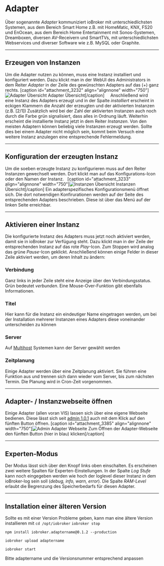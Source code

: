 # Adapter

Über sogenannte _Adapter_ kommuniziert ioBroker mit unterschiedlichsten Systemen, aus dem Bereich Smart Home z.B. mit HomeMatic, KNX, FS20 und EnOcean, aus dem Bereich Home Entertainment mit Sonos-Systemen, Dreamboxen, diversen AV-Receivern und SmartTVs, mit unterschiedlichsten Webservices und diverser Software wie z.B. MySQL oder Graphite.

* * *

## Erzeugen von Instanzen

Um die Adapter nutzen zu können, muss eine Instanz installiert und konfiguriert werden. Dazu klickt man in der WebUI des Administrators in dem Reiter _Adapter_ in der Zeile des gewünschten Adapters auf das (+) ganz rechts. [caption id="attachment_3232" align="alignnone" width="750"]![Adapter Übersicht](http://www.iobroker.net/wp-content/uploads/Admin-Übersicht-1-1024x467.jpg) Adapter Übersicht[/caption]     Anschließend wird eine Instanz des Adapters erzeugt und in der Spalte _installiert_ erscheint in eckigen Klammern die Anzahl der erzeugten und der aktivierten Instanzen (z.B. [2/1]) Zusätzlich wird bei der Zahl der aktivierten Instanzen auch noch durch die Farbe grün signalisiert, dass alles in Ordnung läuft. Weiterhin erscheint die installierte Instanz jetzt in dem Reiter _Instanzen_. Von den meisten Adaptern können beliebig viele Instanzen erzeugt werden. Sollte dies bei einem Adapter nicht möglich sein, kommt beim Versuch eine weitere Instanz anzulegen eine entsprechende Fehlermeldung.

* * *

## Konfiguration der erzeugten Instanz

Um die soeben erzeugte Instanz zu konfigurieren muss auf den Reiter Instanzen gewechselt werden. Dort klickt man auf das Konfigurations-Icon oder den Namen der Instanz.   [caption id="attachment_3233" align="alignnone" width="750"]![Instanzen Übersicht](http://www.iobroker.net/wp-content/uploads/Instanzen-Übersicht-1024x503.jpg) Instanzen Übersicht[/caption] Ein adapterspezifisches Konfigurationsmenü öffnet sich. Die dort notwendigen Konfirurationen werden auf der Seite des entsprechenden Adapters beschrieben. Diese ist über das Menü auf der linken Seite erreichbar.

* * *

## Aktivieren einer Instanz

Die konfigurierte Instanz des Adapters muss jetzt noch aktiviert werden, damit sie in ioBroker zur Verfügung steht. Dazu klickt man in der Zeile der entsprechenden Instanz auf das rote _Play_-Icon. Zum Stoppen wird analog das grüne _Pause_-Icon geklickt. Anschließend können einige Felder in dieser Zeile aktiviert werden, um deren Inhalt zu ändern:

### Verbindung

Ganz links in jeder Zeile steht eine Anzeige über den Verbindungsstatus. Grün bedeutet _verbunden_. Eine Mouse-Over-Funktion gibt ebenfalls Informationen.

### Titel

Hier kann für die Instanz ein eindeutiger Name eingetragen werden, um bei der Installation mehrerer Instanzen eines Adapters diese voneinander unterscheiden zu können

### Server

Auf [Multihost](http://www.iobroker.net/?page_id=3068&lang=de) Systemen kann der Server gewählt werden

### Zeitplanung

Einige Adapter werden über eine Zeitplanung aktiviert. Sie führen eine Funktion aus und trennen sich dann wieder vom Server, bis zum nächsten Termin. Die Planung wird in Cron-Zeit vorgenommen.

* * *

## Adapter- / Instanzwebseite öffnen

Einige Adapter (allen voran VIS) lassen sich über eine eigene Webseite bedienen. Diese lässt sich seit [admin 1.0.1](http://www.iobroker.net/?page_id=2240&lang=de) auch mit dem Klick auf den fünften Button öffnen. [caption id="attachment_3385" align="alignnone" width="750"]![Admin Adapter Webseite](http://www.iobroker.net/wp-content/uploads/Admin-Adapter-Webseite-1024x367.jpg) Zum Öffnen der Adapter-Webseite den fünften Button (hier in blau) klicken[/caption]

* * *

## Experten-Modus

Der Modus lässt sich über den Knopf links oben einschalten. Es erscheinen zwei weitere Spalten für Experten-Einstellungen. In der Spalte _Log Stufe_ kann noch eingegeben werden wie hoch der loglevel dieser Instanz in dem ioBroker-log sein soll (_debug, info, warn, error_). Die Spalte _RAM-Level_ erlaubt die Begrenzung des Speicherbedarfs für diesen Adapter.

* * *

## Installation einer älteren Version

Sollte es mit einer Version Probleme geben, kann man eine ältere Version installieren mit `cd /opt/iobroker` `iobroker stop`

`npm install iobroker.adaptername@0.1.2 --production`

`iobroker upload adaptername`

`iobroker start`

Bitte adaptername und die Versionsnummer entsprechend anpassen